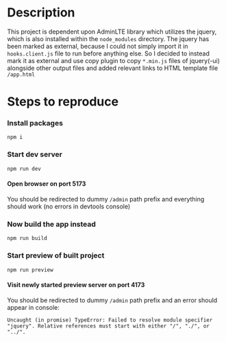 # Description
This project is dependent upon AdminLTE library which utilizes the jquery, which is also installed within the `node_modules` directory. The jquery has been marked as external, because I could not simply import it in `hooks.client.js` file to run before anything else. So I decided to instead mark it as external and use copy plugin to copy `*.min.js` files of jquery(-ui) alongside other output files and added relevant links to HTML template file `/app.html`

# Steps to reproduce

### Install packages
`npm i`

### Start dev server
`npm run dev`

#### Open browser on port 5173
You should be redirected to dummy `/admin` path prefix and everything should work (no errors in devtools console)

### Now build the app instead
`npm run build`

### Start preview of built project
`npm run preview`

#### Visit newly started preview server on port 4173
You should be redirected to dummy `/admin` path prefix and an error should appear in console:

```
Uncaught (in promise) TypeError: Failed to resolve module specifier "jquery". Relative references must start with either "/", "./", or "../".
```
